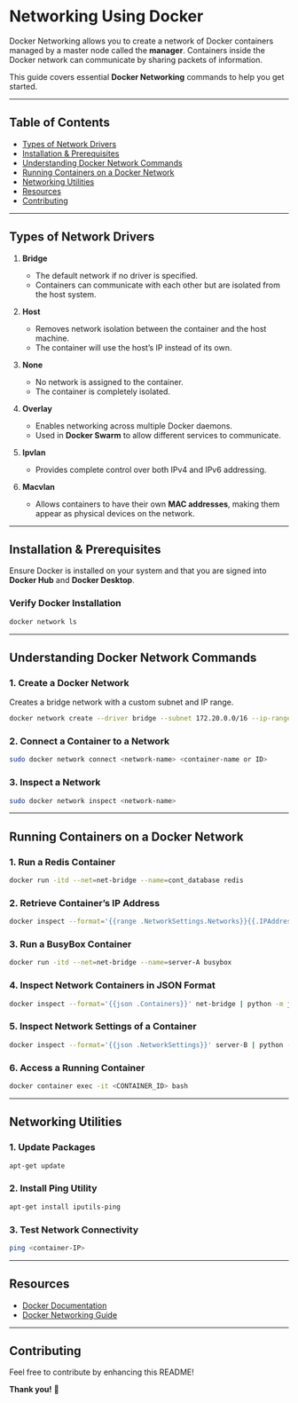 # **Networking Using Docker**  

Docker Networking allows you to create a network of Docker containers managed by a master node called the **manager**. Containers inside the Docker network can communicate by sharing packets of information.  

This guide covers essential **Docker Networking** commands to help you get started.

---

## **Table of Contents**
- [Types of Network Drivers](#types-of-network-drivers)
- [Installation & Prerequisites](#installation--prerequisites)
- [Understanding Docker Network Commands](#understanding-docker-network-commands)
- [Running Containers on a Docker Network](#running-containers-on-a-docker-network)
- [Networking Utilities](#networking-utilities)
- [Resources](#resources)
- [Contributing](#contributing)

---

## **Types of Network Drivers**  

1. **Bridge**  
   - The default network if no driver is specified.  
   - Containers can communicate with each other but are isolated from the host system.  

2. **Host**  
   - Removes network isolation between the container and the host machine.  
   - The container will use the host’s IP instead of its own.  

3. **None**  
   - No network is assigned to the container.  
   - The container is completely isolated.  

4. **Overlay**  
   - Enables networking across multiple Docker daemons.  
   - Used in **Docker Swarm** to allow different services to communicate.  

5. **Ipvlan**  
   - Provides complete control over both IPv4 and IPv6 addressing.  

6. **Macvlan**  
   - Allows containers to have their own **MAC addresses**, making them appear as physical devices on the network.  

---

## **Installation & Prerequisites**  

Ensure Docker is installed on your system and that you are signed into **Docker Hub** and **Docker Desktop**.  

### **Verify Docker Installation**
```sh
docker network ls
```

---

## **Understanding Docker Network Commands**  

### **1. Create a Docker Network**  
Creates a bridge network with a custom subnet and IP range.  
```sh
docker network create --driver bridge --subnet 172.20.0.0/16 --ip-range 172.20.240.0/20 net-bridge
```

### **2. Connect a Container to a Network**  
```sh
sudo docker network connect <network-name> <container-name or ID>
```

### **3. Inspect a Network**  
```sh
sudo docker network inspect <network-name>
```

---

## **Running Containers on a Docker Network**  

### **1. Run a Redis Container**
```sh
docker run -itd --net=net-bridge --name=cont_database redis
```

### **2. Retrieve Container’s IP Address**
```sh
docker inspect --format='{{range .NetworkSettings.Networks}}{{.IPAddress}}{{end}}' cont_database2
```

### **3. Run a BusyBox Container**
```sh
docker run -itd --net=net-bridge --name=server-A busybox
```

### **4. Inspect Network Containers in JSON Format**
```sh
docker inspect --format='{{json .Containers}}' net-bridge | python -m json.tool
```

### **5. Inspect Network Settings of a Container**
```sh
docker inspect --format='{{json .NetworkSettings}}' server-B | python -m json.tool
```

### **6. Access a Running Container**
```sh
docker container exec -it <CONTAINER_ID> bash
```

---

## **Networking Utilities**  

### **1. Update Packages**
```sh
apt-get update
```

### **2. Install Ping Utility**
```sh
apt-get install iputils-ping
```

### **3. Test Network Connectivity**
```sh
ping <container-IP>
```

---

## **Resources**  

- [Docker Documentation](https://docs.docker.com/)  
- [Docker Networking Guide](https://docs.docker.com/network/)  

---

## **Contributing**  
Feel free to contribute by enhancing this README!  

**Thank you!** 🚀
